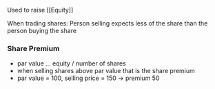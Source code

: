 Used to raise [[Equity]]

When trading shares:
Person selling expects less of the share than the person buying the share

### Share Premium
- par value ... equity / number of shares
- when selling shares above par value that is the share premium
- par value = 100, selling price = 150 -> premium 50